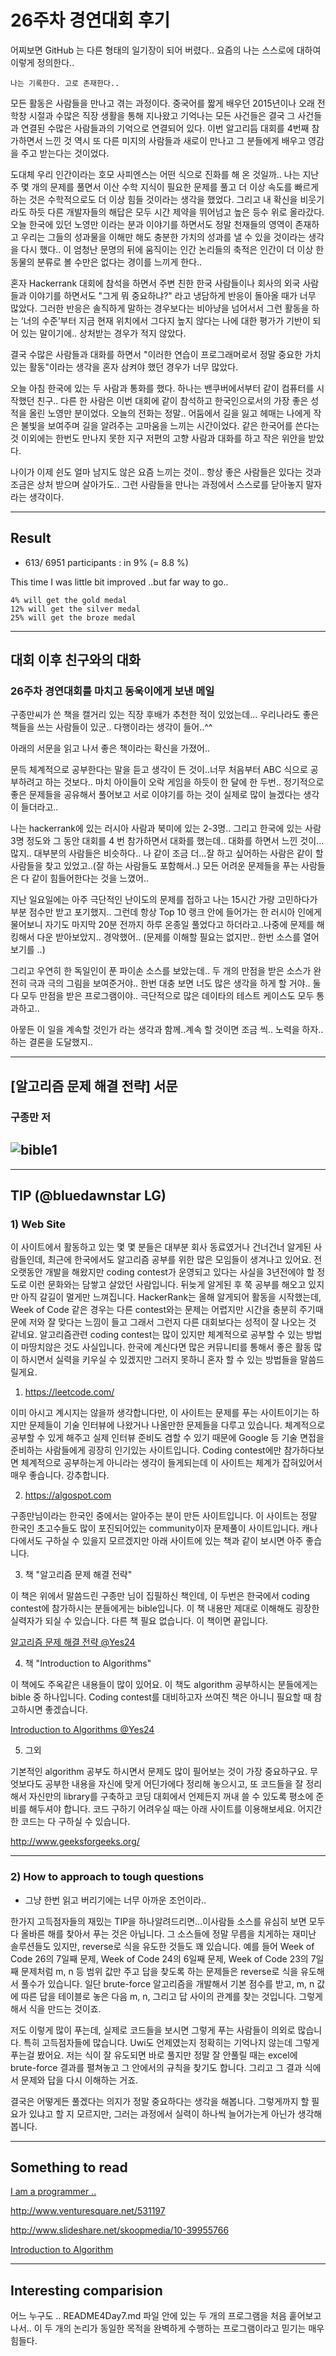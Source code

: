 # 26주차 경연대회 후기

어찌보면 GitHub 는 다른 형태의 일기장이 되어 버렸다.. 요즘의 나는 스스로에 대하여 이렇게 정의한다.. 

`나는 기록한다. 고로 존재한다..`

모든 활동은 사람들을 만나고 겪는 과정이다. 중국어를 짧게 배우던 2015년이나 오래 전 학창 시절과 수많은 직장 생활을 통해 지나왔고 기억나는 모든 사건들은 결국 그 사건들과 연결된 수많은 사람들과의 기억으로 연결되어 있다. 이번 알고리듬 대회를 4번째 참가하면서 느낀 것 역시 또 다른 미지의 사람들과 새로이 만나고 그 분들에게 배우고 영감을 주고 받는다는 것이었다.


도대체 우리 인간이라는 호모 사피엔스는 어떤 식으로 진화를 해 온 것일까.. 나는 지난 주 몇 개의 문제를 풀면서 이산 수학 지식이 필요한 문제를 풀고 더 이상 속도를 빠르게 하는 것은 수학적으로도 더 이상 힘들 것이라는 생각을 했었다. 그리고 내 확신을 비웃기라도 하듯 다른 개발자들의 해답은 모두 시간 제약을 뛰어넘고 높은 등수 위로 올라갔다. 오늘 한국에 있던 노영만 이라는 분과 이야기를 하면서도 정말 천재들의 영역이 존재하고 우리는 그들의 성과물을 이해만 해도 충분한 가치의 성과를 낼 수 있을 것이라는 생각을 다시 했다.. 이 엄청난 문명의 뒤에 움직이는 인간 논리들의 축적은 인간이 더 이상 한 동물의 분류로 볼 수만은 없다는 경이를 느끼게 한다..
 
혼자 Hackerrank 대회에 참석을 하면서 주변 친한 한국 사람들이나 회사의 외국 사람들과 이야기를 하면서도 "그게 뭐 중요하냐?" 라고 냉담하게 반응이 돌아올 때가 너무 많았다. 그러한 반응은 솔직하게 말하는 경우보다는 비아냥을 넘어서서 그런 활동을 하는 ‘너의 수준’부터 지금 현재 위치에서 그다지 높지 않다는 나에 대한 평가가 기반이 되어 있는 말이기에.. 상처받는 경우가 적지 않았다. 


결국 수많은 사람들과 대화를 하면서 "이러한 연습이 프로그래머로서 정말 중요한 가치 있는 활동"이라는 생각을 혼자 삼켜야 했던 경우가 너무 많았다. 


오늘 아침 한국에 있는 두 사람과 통화를 했다. 하나는 밴쿠버에서부터 같이 컴퓨터를 시작했던 친구.. 다른 한 사람은 이번 대회에 같이 참석하고 한국인으로서의 가장 좋은 성적을 올린 노영만 분이었다. 오늘의 전화는 정말.. 어둠에서 길을 잃고 헤매는 나에게 작은 불빛을 보여주며 길을 알려주는 고마움을 느끼는 시간이었다. 같은 한국어를 쓴다는 것 이외에는 한번도 만나지 못한 지구 저편의 고향 사람과 대화를 하고 작은 위안을 받았다. 


나이가 이제 쉰도 얼마 남지도 않은 요즘 느끼는 것이.. 항상 좋은 사람들은 있다는 것과 조금은 상처 받으며 살아가도.. 그런 사람들을 만나는 과정에서 스스로를 닫아놓지 말자 라는 생각이다.

---
## Result

* 613/ 6951 participants : in 9% (= 8.8 %)

This time I was little bit improved ..but far way to go..

```
4% will get the gold medal
12% will get the silver medal
25% will get the broze medal
```
---
## 대회 이후 친구와의 대화

### 26주차 경연대회를 마치고 동욱이에게 보낸 메일

구종만씨가 쓴 책을 캘거리 있는 직장 후배가 추천한 적이 있었는데... 우리나라도 좋은 책들을 쓰는 사람들이 있군.. 다행이라는 생각이 들어..^^

아래의 서문을 읽고 나서 좋은 책이라는 확신을 가졌어..

문득 체계적으로 공부한다는 말을 듣고 생각이 든 것이..너무 처음부터 ABC 식으로 공부하려고 하는 것보다..
마치 아이들이 오락 게임을 하듯이 한 달에 한 두번.. 정기적으로 좋은 문제들을 공유해서 풀어보고 서로 이야기를 하는 것이 실제로 많이 늘겠다는 생각이 들더라고..

나는 hackerrank에 있는 러시아 사람과 북미에 있는 2-3명.. 그리고 한국에 있는 사람 3명 정도와 그 동안 대회를 4 번 참가하면서 대화를 했는데.. 대화를 하면서 느낀 것이... 많지.. 대부분의 사람들은 비슷하다..
나 같이 조금 더...잘 하고 싶어하는 사람은 같이 할 사람들을 찾고 있었고..(잘 하는 사람들도 포함해서..) 모든 어려운 문제들을 푸는 사람들은 다 같이 힘들어한다는 것을 느꼈어..

지난 일요일에는 아주 극단적인 난이도의 문제를 접하고 나는 15시간 가량 고민하다가 부분 점수만 받고 포기했지..
그런데 항상 Top 10 랭크 안에 들어가는 한 러시아 인에게 물어보니 자기도 마지막 20분 전까지 하루 온종일 풀었다고 하더라고..나중에 문제를 해킹해서 다운 받아보았지.. 경악했어.. (문제를 이해할 필요는 없지만.. 한번 소스를 열어보기를 ..)

그리고 우연히 한 독일인이 푼 파이손 소스를 보았는데.. 두 개의 만점을 받은 소스가 완전히 극과 극의 그림을 보여준거야..
한번 대충 보면 너도 많은 생각을 하게 할 거야.. 둘 다 모두 만점을 받은 프로그램이야.. 극단적으로 많은 데이타의 테스트 케이스도 모두 통과하고..

아뭏든 이 일을 계속할 것인가 라는 생각과 함께..계속 할 것이면 조금 씩.. 노력을 하자..하는 결론을 도달했지..

---
## [알고리즘 문제 해결 전략] 서문 

### 구종만 저
![bible1](https://cloud.githubusercontent.com/assets/5623445/21027349/7311abf8-bd5e-11e6-8dfb-01f7af12e819.PNG)
---

---

## TIP (@bluedawnstar LG)

### 1) Web Site

이 사이트에서 활동하고 있는 몇 몇 분들은 대부분 회사 동료였거나 건너건너 알게된 사람들인데,
최근에 한국에서도 알고리즘 공부를 위한 많은 모임들이 생겨나고 있어요.
전 오랫동안 개발을 해왔지만 coding contest가 운영되고 있다는 사실을 3년전에야 할 정도로 이런 문화와는 담쌓고 살았던 사람입니다.
뒤늦게 알게된 후 쭉 공부를 해오고 있지만 아직 갈길이 멀게만 느껴집니다.
HackerRank는 올해 알게되어 활동을 시작했는데, Week of Code 같은 경우는 다른 contest와는 문제는 어렵지만 시간을 충분히 주기때문에
저와 잘 맞다는 느낌이 들고 그래서 그런지 다른 대회보다는 성적이 잘 나오는 것 같네요.
알고리즘관련 coding contest는 많이 있지만 체계적으로 공부할 수 있는 방법이 마땅치않은 것도 사실입니다.
한국에 계신다면 많은 커뮤니티를 통해서 좋은 활동 많이 하시면서 실력을 키우실 수 있겠지만 그러지 못하니 혼자 할 수 있는 방법들을 말씀드릴게요.


1) https://leetcode.com/

이미 아시고 계시지는 않을까 생각합니다만, 이 사이트는 문제를 푸는 사이트이기는 하지만 문제들이 기술 인터뷰에 나왔거나 나올만한 문제들을 다루고 있습니다. 체계적으로 공부할 수 있게 해주고 실제 인터뷰 준비도 겸할 수 있기 때문에 Google 등 기술 면접을 준비하는 사람들에게 굉장히 인기있는 사이트입니다. Coding contest에만 참가하다보면 체계적으로 공부하는게 아니라는 생각이 들게되는데 이 사이트는 체계가 잡혀있어서 매우 좋습니다. 강추합니다.

2) https://algospot.com

구종만님이라는 한국인 중에서는 알아주는 분이 만든 사이트입니다.
이 사이트는 정말 한국인 초고수들도 많이 포진되어있는 community이자 문제풀이 사이트입니다.
캐나다에서도 구하실 수 있을지 모르겠지만 아래 사이트에 있는 책과 같이 보시면 아주 좋습니다.

3) 책 "알고리즘 문제 해결 전략"

이 책은 위에서 말씀드린 구종만 님이 집필하신 책인데, 이 두번은 한국에서 coding contest에 참가하시는 분들에게는 bible입니다.
이 책 내용만 제대로 이해해도 굉장한 실력자가 되실 수 있습니다.
다른 책 필요 없습니다. 이 책이면 끝입니다.

[알고리즘 문제 해결 전략 @Yes24](http://www.yes24.com/24/goods/8006522?scode=032)

4) 책 "Introduction to Algorithms"

이 책에도 주옥같은 내용들이 많이 있어요. 이 책도 algorithm 공부하시는 분들에게는 bible 중 하나입니다.
Coding contest를 대비하고자 쓰여진 책은 아니니 필요할 때 참고하시면 좋겠습니다.

[Introduction to Algorithms @Yes24](http://www.yes24.com/searchcorner/Search?keywordAd=&keyword=&domain=BOOK&qdomain=%B1%B9%B3%BB%B5%B5%BC%AD&query=Introduction+to+algorithms)

5) 그외

기본적인 algorithm 공부도 하시면서 문제도 많이 필어보는 것이 가장 중요하구요.
무엇보다도 공부한 내용을 자신에 맞게 어딘가에다 정리해 놓으시고,
또 코드들을 잘 정리해서 자신만의 library를 구축하고 코딩 대회에서 언제든지 꺼내 쓸 수 있도록 평소에 준비를 해두셔야 합니다.
코드 구하기 어려우실 때는 아래 사이트를 이용해보세요. 어지간한 코드는 다 구하실 수 있습니다.

http://www.geeksforgeeks.org/

---

### 2) How to approach to tough questions

* 그냥 한번 읽고 버리기에는 너무 아까운 조언이라..

한가지 고득점자들의 재밌는 TIP을 하나알려드리면...이사람들 소스를 유심히 보면 모두다 올바른 해를 찾아서 푸는 것은 아닙니다.
그 소스들에 정말 무릅을 치게하는 재미난 솔루션들도 있지만, reverse로 식을 유도한 것들도 꽤 있습니다.
예를 들어 Week of Code 26의 7일째 문제,  Week of Code 24의 6일째 문제, Week of Code 23의 7일째 문제처럼 m, n 등 범위 값만 주고 답을 찾도록 하는 문제들은 reverse로 식을 유도해서 풀수가 있습니다.
일단 brute-force 알고리즘을 개발해서 기본 점수를 받고, m, n 값에 따른 답을 테이블로 놓은 다음 m, n, 그리고 답 사이의 관계를 찾는 것입니다.
그렇게 해서 식을 만드는 것이죠.

저도 이렇게 많이 푸는데, 실제로 코드들을 보시면 그렇게 푸는 사람들이 의외로 많습니다.
특히 고득점자들에 많습니다. Uwi도 언제였는지 정확히는 기억나지 않는데 그렇게 푸는걸 봤어요.
저는 식이 잘 유도되면 바로 풀지만 정말 잘 안풀릴 때는 excel에 brute-force 결과를 펼쳐놓고 그 안에서의 규칙을 찾기도 합니다.
그리고 그 결과 식에서 문제와 답을 다시 이해하는 거죠.

결국은 어떻게든 풀겠다는 의지가 정말 중요하다는 생각을 해봅니다.
그렇게까지 할 필요가 있냐고 할 지 모르지만, 그러는 과정에서 실력이 하나씩 늘어가는게 아닌가 생각해봅니다.


---
## Something to read
[I am a programmer ..](https://iamprogrammer.io/2015/11/09/episode-16-%EC%95%8C%EA%B3%A0%EB%A6%AC%EC%A6%98-%ED%8A%B9%EC%A7%91-%EC%95%8C%EA%B3%A0%EB%A6%AC%EC%A6%98-%EB%AC%B8%EC%A0%9C-%ED%95%B4%EA%B2%B0-%EC%A0%84%EB%9E%B5%EC%9D%98-%EA%B5%AC%EC%A2%85%EB%A7%8C/)

http://www.venturesquare.net/531197

http://www.slideshare.net/skoopmedia/10-39955766

[Introduction to Algorithm](http://web.karabuk.edu.tr/hakankutucu/CME222/MIT[1].Press.Introduction.to.Algorithms.2nd.Edition.eBook-TLFeBOOK.pdf)

---
## Interesting comparision

어느 누구도 .. README4Day7.md 파일 안에 있는 두 개의 프로그램을 처음 훝어보고나서.. 이 두 개의 논리가 동일한 목적을 완벽하게 수행하는 프로그램이라고 믿기는 매우 힘들다.


